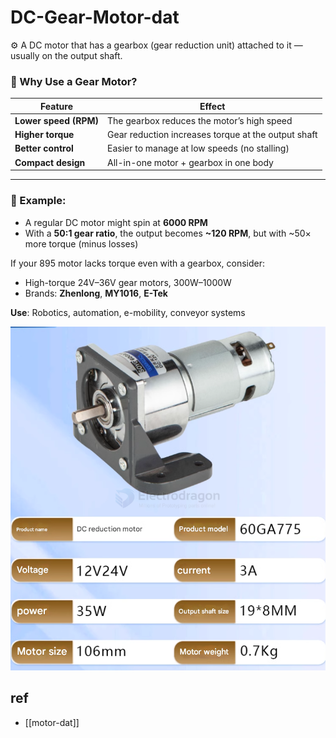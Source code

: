 
# DC-Gear-Motor-dat


⚙️ A DC motor that has a gearbox (gear reduction unit) attached to it — usually on the output shaft.


### 🔧 Why Use a Gear Motor?

| Feature                | Effect                                               |
|------------------------|------------------------------------------------------|
| **Lower speed (RPM)**  | The gearbox reduces the motor’s high speed          |
| **Higher torque**      | Gear reduction increases torque at the output shaft |
| **Better control**     | Easier to manage at low speeds (no stalling)        |
| **Compact design**     | All-in-one motor + gearbox in one body              |

---

### 🔁 Example:

- A regular DC motor might spin at **6000 RPM**
- With a **50:1 gear ratio**, the output becomes **~120 RPM**, but with ~50× more torque (minus losses)


If your 895 motor lacks torque even with a gearbox, consider:

- High-torque 24V–36V gear motors, 300W–1000W
- Brands: **Zhenlong**, **MY1016**, **E-Tek**

**Use**: Robotics, automation, e-mobility, conveyor systems


![](2025-05-13-02-57-49.png)



## ref 

- [[motor-dat]]
